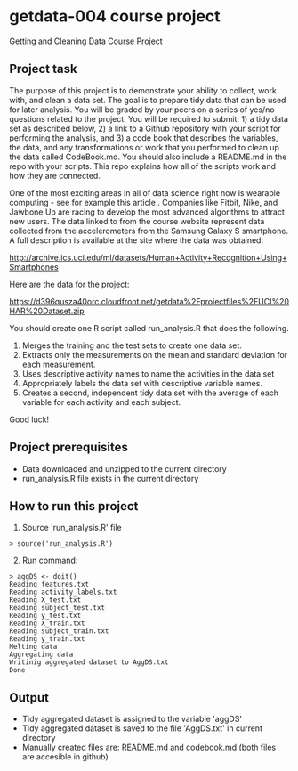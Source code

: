 getdata-004 course project
==========================
Getting and Cleaning Data Course Project

Project task
------------
The purpose of this project is to demonstrate your ability to collect, work with, and clean a data set. The goal is to prepare tidy data that can be used for later analysis. You will be graded by your peers on a series of yes/no questions related to the project. You will be required to submit: 1) a tidy data set as described below, 2) a link to a Github repository with your script for performing the analysis, and 3) a code book that describes the variables, the data, and any transformations or work that you performed to clean up the data called CodeBook.md. You should also include a README.md in the repo with your scripts. This repo explains how all of the scripts work and how they are connected. 

One of the most exciting areas in all of data science right now is wearable computing - see for example this article . Companies like Fitbit, Nike, and Jawbone Up are racing to develop the most advanced algorithms to attract new users. The data linked to from the course website represent data collected from the accelerometers from the Samsung Galaxy S smartphone. A full description is available at the site where the data was obtained:

http://archive.ics.uci.edu/ml/datasets/Human+Activity+Recognition+Using+Smartphones

Here are the data for the project:

https://d396qusza40orc.cloudfront.net/getdata%2Fprojectfiles%2FUCI%20HAR%20Dataset.zip

You should create one R script called run_analysis.R that does the following. 

1. Merges the training and the test sets to create one data set.
2. Extracts only the measurements on the mean and standard deviation for each measurement. 
3. Uses descriptive activity names to name the activities in the data set
4. Appropriately labels the data set with descriptive variable names. 
5. Creates a second, independent tidy data set with the average of each variable for each activity and each subject. 

Good luck!

Project prerequisites
---------------------
* Data downloaded and unzipped to the current directory
* run_analysis.R file exists in the current directory

 
How to run this project
-----------------------
1. Source 'run_analysis.R' file
```
> source('run_analysis.R')
```
2. Run command:
```
> aggDS <- doit()
Reading features.txt
Reading activity_labels.txt
Reading X_test.txt
Reading subject_test.txt
Reading y_test.txt
Reading X_train.txt
Reading subject_train.txt
Reading y_train.txt
Melting data
Aggregating data
Writinig aggregated dataset to AggDS.txt
Done
```

Output
------
* Tidy aggregated dataset is assigned to the variable 'aggDS'
* Tidy aggregated dataset is saved to the file 'AggDS.txt' in current directory
* Manually created files are: README.md and codebook.md (both files are accesible in github)
